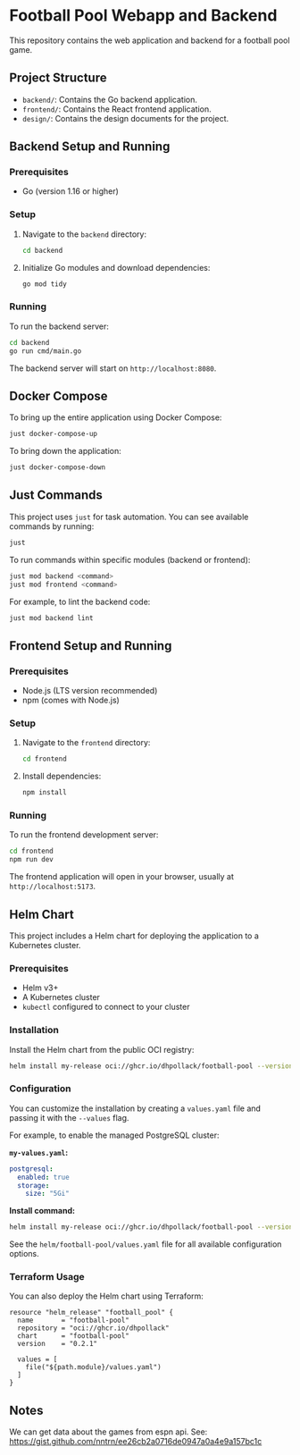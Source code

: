 # Football Pool Webapp and Backend

This repository contains the web application and backend for a football pool game.

## Project Structure

- `backend/`: Contains the Go backend application.
- `frontend/`: Contains the React frontend application.
- `design/`: Contains the design documents for the project.

## Backend Setup and Running

### Prerequisites

- Go (version 1.16 or higher)

### Setup

1. Navigate to the `backend` directory:
   ```bash
   cd backend
   ```
2. Initialize Go modules and download dependencies:
   ```bash
   go mod tidy
   ```

### Running

To run the backend server:

```bash
cd backend
go run cmd/main.go
```

The backend server will start on `http://localhost:8080`.

## Docker Compose

To bring up the entire application using Docker Compose:

```bash
just docker-compose-up
```

To bring down the application:

```bash
just docker-compose-down
```

## Just Commands

This project uses `just` for task automation. You can see available commands by running:

```bash
just
```

To run commands within specific modules (backend or frontend):

```bash
just mod backend <command>
just mod frontend <command>
```

For example, to lint the backend code:

```bash
just mod backend lint
```

## Frontend Setup and Running

### Prerequisites

- Node.js (LTS version recommended)
- npm (comes with Node.js)

### Setup

1. Navigate to the `frontend` directory:
   ```bash
   cd frontend
   ```
2. Install dependencies:
   ```bash
   npm install
   ```

### Running

To run the frontend development server:

```bash
cd frontend
npm run dev
```

The frontend application will open in your browser, usually at `http://localhost:5173`.

## Helm Chart

This project includes a Helm chart for deploying the application to a Kubernetes cluster.

### Prerequisites

- Helm v3+
- A Kubernetes cluster
- `kubectl` configured to connect to your cluster

### Installation

Install the Helm chart from the public OCI registry:

```bash
helm install my-release oci://ghcr.io/dhpollack/football-pool --version 0.2.1
```

### Configuration

You can customize the installation by creating a `values.yaml` file and passing it with the `--values` flag.

For example, to enable the managed PostgreSQL cluster:

**`my-values.yaml`:**
```yaml
postgresql:
  enabled: true
  storage:
    size: "5Gi"
```

**Install command:**
```bash
helm install my-release oci://ghcr.io/dhpollack/football-pool --version 0.2.1 -f my-values.yaml
```

See the `helm/football-pool/values.yaml` file for all available configuration options.

### Terraform Usage

You can also deploy the Helm chart using Terraform:

```hcl
resource "helm_release" "football_pool" {
  name       = "football-pool"
  repository = "oci://ghcr.io/dhpollack"
  chart      = "football-pool"
  version    = "0.2.1"

  values = [
    file("${path.module}/values.yaml")
  ]
}
```

## Notes

We can get data about the games from espn api.  See: https://gist.github.com/nntrn/ee26cb2a0716de0947a0a4e9a157bc1c
